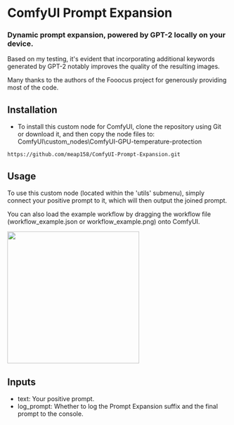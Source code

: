 # ComfyUI Prompt Expansion
### Dynamic prompt expansion, powered by GPT-2 locally on your device.
Based on my testing, it's evident that incorporating additional keywords generated by GPT-2 notably improves the quality of the resulting images.

Many thanks to the authors of the Fooocus project for generously providing most of the code.

## Installation
- To install this custom node for ComfyUI, clone the repository using Git or download it, and then copy the node files to: ComfyUI\custom_nodes\ComfyUI-GPU-temperature-protection
```
https://github.com/meap158/ComfyUI-Prompt-Expansion.git
```

## Usage
To use this custom node (located within the 'utils' submenu), simply connect your positive prompt to it, which will then output the joined prompt.

You can also load the example workflow by dragging the workflow file (workflow_example.json or workflow_example.png) onto ComfyUI.

<p float="left">
  <img src="" width="300" />
</p>

## Inputs

- text: Your positive prompt.
- log_prompt: Whether to log the Prompt Expansion suffix and the final prompt to the console.